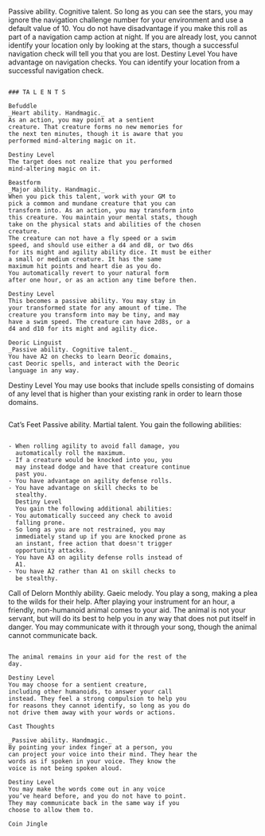 Passive ability. Cognitive talent.
So long as you can see the stars, you may ignore
the navigation challenge number for your
environment and use a default value of 10. You do
not have disadvantage if you make this roll as part of
a navigation camp action at night. If you are already
lost, you cannot identify your location only by
looking at the stars, though a successful navigation
check will tell you that you are lost.
Destiny Level
You have advantage on navigation checks. You
can identify your location from a successful
navigation check.
```

### TA L E N T S

Befuddle
_Heart ability. Handmagic._
As an action, you may point at a sentient
creature. That creature forms no new memories for
the next ten minutes, though it is aware that you
performed mind-altering magic on it.

Destiny Level
The target does not realize that you performed
mind-altering magic on it.

Beastform
_Major ability. Handmagic._
When you pick this talent, work with your GM to
pick a common and mundane creature that you can
transform into. As an action, you may transform into
this creature. You maintain your mental stats, though
take on the physical stats and abilities of the chosen
creature.
The creature can not have a fly speed or a swim
speed, and should use either a d4 and d8, or two d6s
for its might and agility ability dice. It must be either
a small or medium creature. It has the same
maximum hit points and heart die as you do.
You automatically revert to your natural form
after one hour, or as an action any time before then.

Destiny Level
This becomes a passive ability. You may stay in
your transformed state for any amount of time. The
creature you transform into may be tiny, and may
have a swim speed. The creature can have 2d8s, or a
d4 and d10 for its might and agility dice.

Deoric Linguist
_Passive ability. Cognitive talent._
You have A2 on checks to learn Deoric domains,
cast Deoric spells, and interact with the Deoric
language in any way.

```
Destiny Level
You may use books that include spells consisting
of domains of any level that is higher than your
existing rank in order to learn those domains.
```

```
Cat’s Feet
Passive ability. Martial talent.
You gain the following abilities:
```

- When rolling agility to avoid fall damage, you
  automatically roll the maximum.
- If a creature would be knocked into you, you
  may instead dodge and have that creature continue
  past you.
- You have advantage on agility defense rolls.
- You have advantage on skill checks to be
  stealthy.
  Destiny Level
  You gain the following additional abilities:
- You automatically succeed any check to avoid
  falling prone.
- So long as you are not restrained, you may
  immediately stand up if you are knocked prone as
  an instant, free action that doesn't trigger
  opportunity attacks.
- You have A3 on agility defense rolls instead of
  A1.
- You have A2 rather than A1 on skill checks to
  be stealthy.

```
Call of Delorn
Monthly ability. Gaeic melody.
You play a song, making a plea to the wilds for
their help. After playing your instrument for an hour,
a friendly, non-humanoid animal comes to your aid.
The animal is not your servant, but will do its best to
help you in any way that does not put itself in
danger. You may communicate with it through your
song, though the animal cannot communicate back.
```

The animal remains in your aid for the rest of the
day.

Destiny Level
You may choose for a sentient creature,
including other humanoids, to answer your call
instead. They feel a strong compulsion to help you
for reasons they cannot identify, so long as you do
not drive them away with your words or actions.

Cast Thoughts

_Passive ability. Handmagic._
By pointing your index finger at a person, you
can project your voice into their mind. They hear the
words as if spoken in your voice. They know the
voice is not being spoken aloud.

Destiny Level
You may make the words come out in any voice
you’ve heard before, and you do not have to point.
They may communicate back in the same way if you
choose to allow them to.

Coin Jingle
